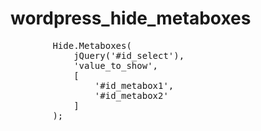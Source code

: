 # wordpress_hide_metaboxes


<pre>
		Hide.Metaboxes(
			jQuery('#id_select'),
			'value_to_show',
			[
				'#id_metabox1',
				'#id_metabox2'
			]
		);
</pre>
